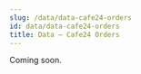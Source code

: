 ```yaml
---
slug: /data/data-cafe24-orders
id: data/data-cafe24-orders
title: Data — Cafe24 Orders
---
```


Coming soon.
